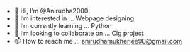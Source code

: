 - 👋 Hi, I’m @Anirudha2000
- 👀 I’m interested in ... Webpage designing
- 🌱 I’m currently learning ... Python
- 💞️ I’m looking to collaborate on ... Clg project
- 📫 How to reach me ... anirudhamukherjee90@gmail.com

<!---
Anirudha2000/Anirudha2000 is a ✨ special ✨ repository because its `README.md` (this file) appears on your GitHub profile.
You can click the Preview link to take a look at your changes.
--->
